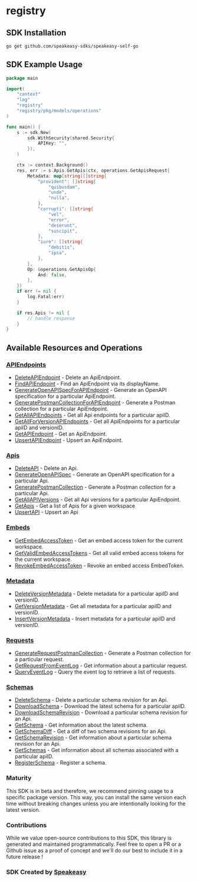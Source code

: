 # registry

<!-- Start SDK Installation -->
## SDK Installation

```bash
go get github.com/speakeasy-sdks/speakeasy-self-go
```
<!-- End SDK Installation -->

## SDK Example Usage
<!-- Start SDK Example Usage -->
```go
package main

import(
	"context"
	"log"
	"registry"
	"registry/pkg/models/operations"
)

func main() {
    s := sdk.New(
        sdk.WithSecurity(shared.Security{
            APIKey: "",
        }),
    )

    ctx := context.Background()
    res, err := s.Apis.GetApis(ctx, operations.GetApisRequest{
        Metadata: map[string][]string{
            "provident": []string{
                "quibusdam",
                "unde",
                "nulla",
            },
            "corrupti": []string{
                "vel",
                "error",
                "deserunt",
                "suscipit",
            },
            "iure": []string{
                "debitis",
                "ipsa",
            },
        },
        Op: &operations.GetApisOp{
            And: false,
        },
    })
    if err != nil {
        log.Fatal(err)
    }

    if res.Apis != nil {
        // handle response
    }
}
```
<!-- End SDK Example Usage -->

<!-- Start SDK Available Operations -->
## Available Resources and Operations


### [APIEndpoints](docs/apiendpoints/README.md)

* [DeleteAPIEndpoint](docs/apiendpoints/README.md#deleteapiendpoint) - Delete an ApiEndpoint.
* [FindAPIEndpoint](docs/apiendpoints/README.md#findapiendpoint) - Find an ApiEndpoint via its displayName.
* [GenerateOpenAPISpecForAPIEndpoint](docs/apiendpoints/README.md#generateopenapispecforapiendpoint) - Generate an OpenAPI specification for a particular ApiEndpoint.
* [GeneratePostmanCollectionForAPIEndpoint](docs/apiendpoints/README.md#generatepostmancollectionforapiendpoint) - Generate a Postman collection for a particular ApiEndpoint.
* [GetAllAPIEndpoints](docs/apiendpoints/README.md#getallapiendpoints) - Get all Api endpoints for a particular apiID.
* [GetAllForVersionAPIEndpoints](docs/apiendpoints/README.md#getallforversionapiendpoints) - Get all ApiEndpoints for a particular apiID and versionID.
* [GetAPIEndpoint](docs/apiendpoints/README.md#getapiendpoint) - Get an ApiEndpoint.
* [UpsertAPIEndpoint](docs/apiendpoints/README.md#upsertapiendpoint) - Upsert an ApiEndpoint.

### [Apis](docs/apis/README.md)

* [DeleteAPI](docs/apis/README.md#deleteapi) - Delete an Api.
* [GenerateOpenAPISpec](docs/apis/README.md#generateopenapispec) - Generate an OpenAPI specification for a particular Api.
* [GeneratePostmanCollection](docs/apis/README.md#generatepostmancollection) - Generate a Postman collection for a particular Api.
* [GetAllAPIVersions](docs/apis/README.md#getallapiversions) - Get all Api versions for a particular ApiEndpoint.
* [GetApis](docs/apis/README.md#getapis) - Get a list of Apis for a given workspace
* [UpsertAPI](docs/apis/README.md#upsertapi) - Upsert an Api

### [Embeds](docs/embeds/README.md)

* [GetEmbedAccessToken](docs/embeds/README.md#getembedaccesstoken) - Get an embed access token for the current workspace.
* [GetValidEmbedAccessTokens](docs/embeds/README.md#getvalidembedaccesstokens) - Get all valid embed access tokens for the current workspace.
* [RevokeEmbedAccessToken](docs/embeds/README.md#revokeembedaccesstoken) - Revoke an embed access EmbedToken.

### [Metadata](docs/metadata/README.md)

* [DeleteVersionMetadata](docs/metadata/README.md#deleteversionmetadata) - Delete metadata for a particular apiID and versionID.
* [GetVersionMetadata](docs/metadata/README.md#getversionmetadata) - Get all metadata for a particular apiID and versionID.
* [InsertVersionMetadata](docs/metadata/README.md#insertversionmetadata) - Insert metadata for a particular apiID and versionID.

### [Requests](docs/requests/README.md)

* [GenerateRequestPostmanCollection](docs/requests/README.md#generaterequestpostmancollection) - Generate a Postman collection for a particular request.
* [GetRequestFromEventLog](docs/requests/README.md#getrequestfromeventlog) - Get information about a particular request.
* [QueryEventLog](docs/requests/README.md#queryeventlog) - Query the event log to retrieve a list of requests.

### [Schemas](docs/schemas/README.md)

* [DeleteSchema](docs/schemas/README.md#deleteschema) - Delete a particular schema revision for an Api.
* [DownloadSchema](docs/schemas/README.md#downloadschema) - Download the latest schema for a particular apiID.
* [DownloadSchemaRevision](docs/schemas/README.md#downloadschemarevision) - Download a particular schema revision for an Api.
* [GetSchema](docs/schemas/README.md#getschema) - Get information about the latest schema.
* [GetSchemaDiff](docs/schemas/README.md#getschemadiff) - Get a diff of two schema revisions for an Api.
* [GetSchemaRevision](docs/schemas/README.md#getschemarevision) - Get information about a particular schema revision for an Api.
* [GetSchemas](docs/schemas/README.md#getschemas) - Get information about all schemas associated with a particular apiID.
* [RegisterSchema](docs/schemas/README.md#registerschema) - Register a schema.
<!-- End SDK Available Operations -->

### Maturity

This SDK is in beta and therefore, we recommend pinning usage to a specific package version.
This way, you can install the same version each time without breaking changes unless you are intentionally
looking for the latest version.

### Contributions

While we value open-source contributions to this SDK, this library is generated and maintained programmatically.
Feel free to open a PR or a Github issue as a proof of concept and we'll do our best to include it in a future release !

### SDK Created by [Speakeasy](https://docs.speakeasyapi.dev/docs/using-speakeasy/client-sdks)

